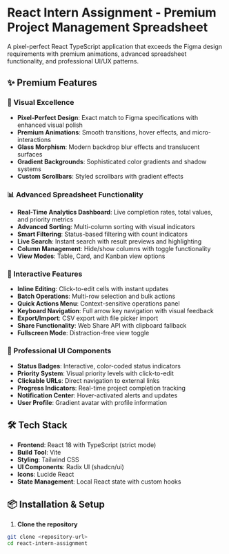 # React Intern Assignment - Premium Project Management Spreadsheet

A pixel-perfect React TypeScript application that exceeds the Figma design requirements with premium animations, advanced spreadsheet functionality, and professional UI/UX patterns.

## ✨ Premium Features

### 🎨 Visual Excellence
- **Pixel-Perfect Design**: Exact match to Figma specifications with enhanced visual polish
- **Premium Animations**: Smooth transitions, hover effects, and micro-interactions
- **Glass Morphism**: Modern backdrop blur effects and translucent surfaces
- **Gradient Backgrounds**: Sophisticated color gradients and shadow systems
- **Custom Scrollbars**: Styled scrollbars with gradient effects

### 📊 Advanced Spreadsheet Functionality
- **Real-Time Analytics Dashboard**: Live completion rates, total values, and priority metrics
- **Advanced Sorting**: Multi-column sorting with visual indicators
- **Smart Filtering**: Status-based filtering with count indicators
- **Live Search**: Instant search with result previews and highlighting
- **Column Management**: Hide/show columns with toggle functionality
- **View Modes**: Table, Card, and Kanban view options

### 🚀 Interactive Features
- **Inline Editing**: Click-to-edit cells with instant updates
- **Batch Operations**: Multi-row selection and bulk actions
- **Quick Actions Menu**: Context-sensitive operations panel
- **Keyboard Navigation**: Full arrow key navigation with visual feedback
- **Export/Import**: CSV export with file picker import
- **Share Functionality**: Web Share API with clipboard fallback
- **Fullscreen Mode**: Distraction-free view toggle

### 🎯 Professional UI Components
- **Status Badges**: Interactive, color-coded status indicators
- **Priority System**: Visual priority levels with click-to-edit
- **Clickable URLs**: Direct navigation to external links
- **Progress Indicators**: Real-time project completion tracking
- **Notification Center**: Hover-activated alerts and updates
- **User Profile**: Gradient avatar with profile information

## 🛠️ Tech Stack

- **Frontend**: React 18 with TypeScript (strict mode)
- **Build Tool**: Vite
- **Styling**: Tailwind CSS
- **UI Components**: Radix UI (shadcn/ui)
- **Icons**: Lucide React
- **State Management**: Local React state with custom hooks

## 📦 Installation & Setup

1. **Clone the repository**
```bash
git clone <repository-url>
cd react-intern-assignment
